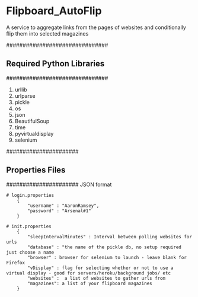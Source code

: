 Flipboard_AutoFlip
======================
A service to aggregate links from the pages of websites and conditionally flip them into selected magazines

###############################
## Required Python Libraries ##
###############################

1. urllib
2. urlparse
3. pickle
4. os
5. json
5. BeautifulSoup
6. time
7. pyvirtualdisplay
8. selenium

######################
## Properties Files ##
######################
JSON format

    # login.properties
        {
            "username" : "AaronRamsey",
            "password" : "Arsenal#1"
        }

    # init.properties
        {
            "sleepIntervalMinutes" : Interval between polling websites for urls
            "database" : "the name of the pickle db, no setup required just choose a name
            "browser" : browser for selenium to launch - leave blank for Firefox
            "vDisplay" : flag for selecting whether or not to use a virtual display - good for servers/heroku/background jobs/ etc
            "websites" :  a list of websites to gather urls from
            "magazines": a list of your flipboard magazines
        }
